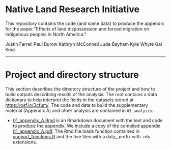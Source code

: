 # Native Land Research Initiative

This repository contains the code (and some data) to produce the appendix for the paper "Effects of land dispossession and forced migration on Indigenous peoples in North America."

Justin Farrell Paul Burow Kathryn McConnell Jude Bayham Kyle Whyte Gal Koss

********************************************

# Project and directory structure

This section describes the directory structure of the project and how to build outputs describing results of the analysis.  The root contains a data dictionary to help interpret the fields in the datasets stored at https://osf.io/3cfum/.  The code and data to build the supplementary material (Appendix A) and other analysis are contained in `03_analysis`.


- [01_appendix_A.Rmd](../blob/main/03_analysis/01_appendix_A.Rmd) is an Rmarkdown document with the text and code to produce the appendix.  We include a copy of the compiled appendix [01_appendix_A.pdf](../blob/main/03_analysis/01_appendix_A.pdf).  The Rmd file loads function contained in [support_functions.R](../blob/main/03_analysis/support_functions.R) and the five files with a data_ prefix with .rds extensions.

